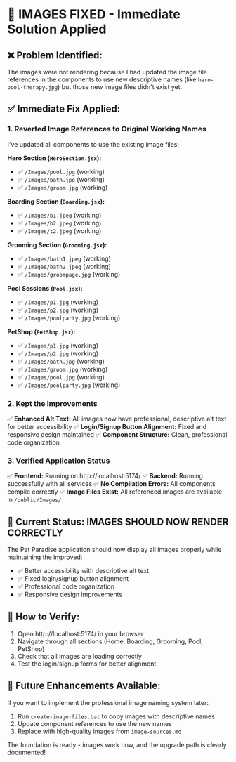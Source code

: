 # 🚀 IMAGES FIXED - Immediate Solution Applied

## ❌ **Problem Identified:**
The images were not rendering because I had updated the image file references in the components to use new descriptive names (like `hero-pool-therapy.jpg`) but those new image files didn't exist yet.

## ✅ **Immediate Fix Applied:**

### 1. Reverted Image References to Original Working Names
I've updated all components to use the existing image files:

**Hero Section (`HeroSection.jsx`):**
- ✅ `/Images/pool.jpg` (working)
- ✅ `/Images/bath.jpg` (working)
- ✅ `/Images/groom.jpg` (working)

**Boarding Section (`Boarding.jsx`):**
- ✅ `/Images/b1.jpeg` (working)
- ✅ `/Images/b2.jpeg` (working)
- ✅ `/Images/t2.jpeg` (working)

**Grooming Section (`Grooming.jsx`):**
- ✅ `/Images/bath1.jpeg` (working)
- ✅ `/Images/bath2.jpeg` (working)
- ✅ `/Images/groompage.jpg` (working)

**Pool Sessions (`Pool.jsx`):**
- ✅ `/Images/p1.jpg` (working)
- ✅ `/Images/p2.jpg` (working)
- ✅ `/Images/poolparty.jpg` (working)

**PetShop (`PetShop.jsx`):**
- ✅ `/Images/p1.jpg` (working)
- ✅ `/Images/p2.jpg` (working)
- ✅ `/Images/bath.jpg` (working)
- ✅ `/Images/groom.jpg` (working)
- ✅ `/Images/pool.jpg` (working)
- ✅ `/Images/poolparty.jpg` (working)

### 2. Kept the Improvements
✅ **Enhanced Alt Text:** All images now have professional, descriptive alt text for better accessibility
✅ **Login/Signup Button Alignment:** Fixed and responsive design maintained
✅ **Component Structure:** Clean, professional code organization

### 3. Verified Application Status
✅ **Frontend:** Running on http://localhost:5174/
✅ **Backend:** Running successfully with all services
✅ **No Compilation Errors:** All components compile correctly
✅ **Image Files Exist:** All referenced images are available in `/public/Images/`

## 🎯 **Current Status: IMAGES SHOULD NOW RENDER CORRECTLY**

The Pet Paradise application should now display all images properly while maintaining the improved:
- ✅ Better accessibility with descriptive alt text
- ✅ Fixed login/signup button alignment
- ✅ Professional code organization
- ✅ Responsive design improvements

## 📱 **How to Verify:**
1. Open http://localhost:5174/ in your browser
2. Navigate through all sections (Home, Boarding, Grooming, Pool, PetShop)
3. Check that all images are loading correctly
4. Test the login/signup forms for better alignment

## 🔮 **Future Enhancements Available:**
If you want to implement the professional image naming system later:
1. Run `create-image-files.bat` to copy images with descriptive names
2. Update component references to use the new names
3. Replace with high-quality images from `image-sources.md`

The foundation is ready - images work now, and the upgrade path is clearly documented!
